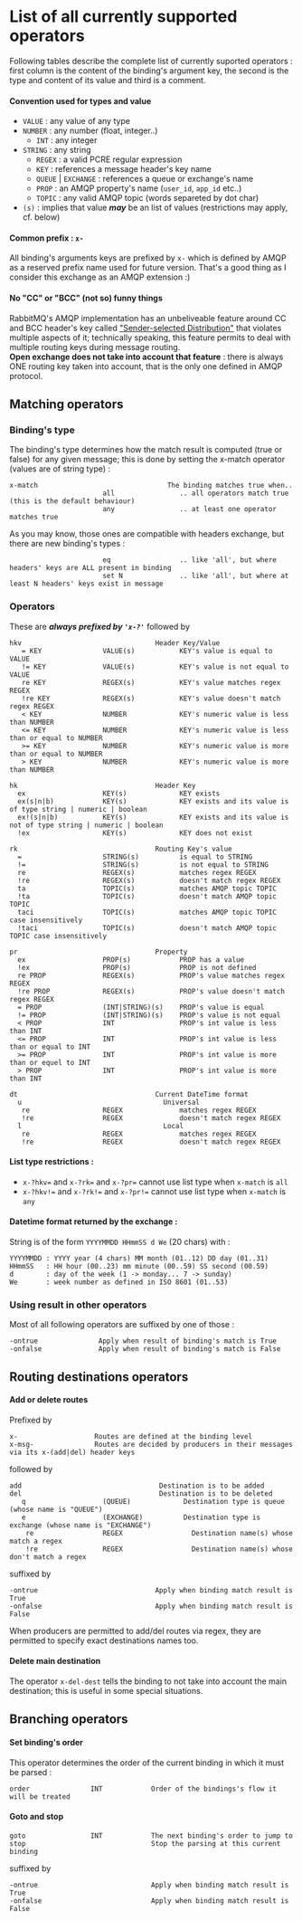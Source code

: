 # List of all currently supported operators

Following tables describe the complete list of currently suported operators : first column is the content of the binding's argument key, the second is the type and content of its value and third is a comment.

#### Convention used for types and value
* ```VALUE``` : any value of any type
* ```NUMBER``` : any number (float, integer..)
  * ```INT``` : any integer
* ```STRING``` : any string
  * ```REGEX``` : a valid PCRE regular expression
  * ```KEY``` : references a message header's key name
  * ```QUEUE``` | ```EXCHANGE``` : references a queue or exchange's name
  * ```PROP``` : an AMQP property's name (`user_id`, `app_id` etc..)
  * ```TOPIC``` : any valid AMQP topic (words separeted by dot char)
* ```(s)``` : implies that value ***may*** be an list of values (restrictions may apply, cf. below)

#### Common prefix : ```x-```
All binding's arguments keys are prefixed by ```x-``` which is defined by AMQP as a reserved prefix name used for future version. That's a good thing as I consider this exchange as an AMQP extension :)

#### No "CC" or "BCC" (not so) funny things
RabbitMQ's AMQP implementation has an unbeliveable feature around CC and BCC header's key called ["Sender-selected Distribution"](https://www.rabbitmq.com/sender-selected.html) that violates multiple aspects of it; technically speaking, this feature permits to deal with multiple routing keys during message routing.<br/>
__Open exchange does not take into account that feature__ : there is always ONE routing key taken into account, that is the only one defined in AMQP protocol.


## Matching operators

### Binding's type
The binding's type determines how the match result is computed (true or false) for any given message; this is done by setting the x-match operator (values are of string type) :
```
x-match                                The binding matches true when..
                       all                .. all operators match true (this is the default behaviour)
                       any                .. at least one operator matches true
```
As you may know, those ones are compatible with headers exchange, but there are new binding's types :
```
                       eq                 .. like 'all', but where headers' keys are ALL present in binding
                       set N              .. like 'all', but where at least N headers' keys exist in message
```


### Operators
These are ***always prefixed by ``` 'x-?' ```*** followed by
```
hkv                                 Header Key/Value
   = KEY               VALUE(s)           KEY's value is equal to VALUE
   != KEY              VALUE(s)           KEY's value is not equal to VALUE
   re KEY              REGEX(s)           KEY's value matches regex REGEX
   !re KEY             REGEX(s)           KEY's value doesn't match regex REGEX
   < KEY               NUMBER             KEY's numeric value is less than NUMBER
   <= KEY              NUMBER             KEY's numeric value is less than or equal to NUMBER
   >= KEY              NUMBER             KEY's numeric value is more than or equal to NUMBER
   > KEY               NUMBER             KEY's numeric value is more than NUMBER

hk                                  Header Key
  ex                   KEY(s)             KEY exists
  ex(s|n|b)            KEY(s)             KEY exists and its value is of type string | numeric | boolean
  ex!(s|n|b)           KEY(s)             KEY exists and its value is not of type string | numeric | boolean
  !ex                  KEY(s)             KEY does not exist
  
rk                                  Routing Key's value
  =                    STRING(s)          is equal to STRING
  !=                   STRING(s)          is not equal to STRING
  re                   REGEX(s)           matches regex REGEX
  !re                  REGEX(s)           doesn't match regex REGEX
  ta                   TOPIC(s)           matches AMQP topic TOPIC
  !ta                  TOPIC(s)           doesn't match AMQP topic TOPIC
  taci                 TOPIC(s)           matches AMQP topic TOPIC case insensitively
  !taci                TOPIC(s)           doesn't match AMQP topic TOPIC case insensitively

pr                                  Property
  ex                   PROP(s)            PROP has a value
  !ex                  PROP(s)            PROP is not defined
  re PROP              REGEX(s)           PROP's value matches regex REGEX
  !re PROP             REGEX(s)           PROP's value doesn't match regex REGEX
  = PROP               (INT|STRING)(s)    PROP's value is equal
  != PROP              (INT|STRING)(s)    PROP's value is not equal
  < PROP               INT                PROP's int value is less than INT
  <= PROP              INT                PROP's int value is less than or equal to INT
  >= PROP              INT                PROP's int value is more than or equel to INT
  > PROP               INT                PROP's int value is more than INT

dt                                  Current DateTime format
  u                                   Universal
   re                  REGEX              matches regex REGEX
   !re                 REGEX              doesn't match regex REGEX
  l                                   Local
   re                  REGEX              matches regex REGEX
   !re                 REGEX              doesn't match regex REGEX
```

#### List type restrictions :
* ```x-?hkv=``` and ```x-?rk=``` and ```x-?pr=``` cannot use list type when ```x-match``` is ```all```
* ```x-?hkv!=``` and ```x-?rk!=``` and ```x-?pr!=``` cannot use list type when ```x-match``` is ```any```

#### Datetime format returned by the exchange :
String is of the form ````YYYYMMDD HHmmSS d We```` (20 chars) with :
```
YYYYMMDD : YYYY year (4 chars) MM month (01..12) DD day (01..31)
HHmmSS   : HH hour (00..23) mm minute (00..59) SS second (00.59)
d        : day of the week (1 -> monday... 7 -> sunday)
We       : week number as defined in ISO 8601 (01..53)
```

### Using result in other operators
Most of all following operators are suffixed by one of those :
```
-ontrue               Apply when result of binding's match is True
-onfalse              Apply when result of binding's match is False
```


## Routing destinations operators

#### Add or delete routes
Prefixed by
```
x-                   Routes are defined at the binding level
x-msg-               Routes are decided by producers in their messages via its x-(add|del) header keys
```
followed by
```
add                                  Destination is to be added
del                                  Destination is to be deleted
   q                   (QUEUE)             Destination type is queue (whose name is "QUEUE")
   e                   (EXCHANGE)          Destination type is exchange (whose name is "EXCHANGE")
    re                 REGEX                 Destination name(s) whose match a regex
    !re                REGEX                 Destination name(s) whose don't match a regex
```
suffixed by
```
-ontrue                             Apply when binding match result is True
-onfalse                            Apply when binding match result is False
```

When producers are permitted to add/del routes via regex, they are permitted to specify exact destinations names too.

#### Delete main destination
The operator ````x-del-dest```` tells the binding to not take into account the main destination; this is useful in some special situations.



## Branching operators

#### Set binding's order
This operator determines the order of the current binding in which it must be parsed :
```
order               INT            Order of the bindings's flow it will be treated
```
#### Goto and stop

```
goto                INT            The next binding's order to jump to
stop                               Stop the parsing at this current binding
```
suffixed by
```
-ontrue                            Apply when binding match result is True
-onfalse                           Apply when binding match result is False
```
